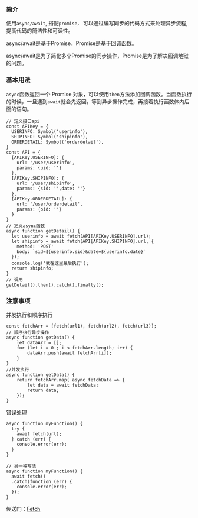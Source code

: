 ### 简介

使用`async/await`, 搭配`promise，` 可以通过编写同步的代码方式来处理异步流程, 提高代码的简洁性和可读性。

async/await是基于Promise，Promise是基于回调函数。

async/await是为了简化多个Promise的同步操作，Promise是为了解决回调地狱的问题。

### 基本用法

`async`函数返回一个 Promise 对象，可以使用`then`方法添加回调函数。当函数执行的时候，一旦遇到`await`就会先返回，等到异步操作完成，再接着执行函数体内后面的语句。

    // 定义接口api
    const APIKey = {
      USERINFO: Symbol('userinfo'),
      SHIPINFO: Symbol('shipinfo'),
      ORDERDETAIL: Symbol('orderdetail'),
    }
    const API = {
      [APIKey.USERINFO]: {
        url: '/user/userinfo',
        params: {uid: ''}
      },
      [APIKey.SHIPINFO]: {
        url: '/user/shipinfo',
        params: {sid: '',date: ''}
      },
      [APIKey.ORDERDETAIL]: {
        url: '/user/orderdetail',
        params: {oid: ''}
      }
    }
    // 定义async函数
    async function getDetail() {
      let userinfo = await fetch(API[APIKey.USERINFO].url);
      let shipinfo = await fetch(API[APIKey.SHIPINFO].url, {
        method: 'POST'
        body: `sid=${userinfo.sid}&date=${userinfo.date}`
      });
      console.log('我在这里最后执行');
      return shipinfo;
    }
    // 调用
    getDetail().then().catch().finally();

### 注意事项

并发执行和顺序执行

```
const fetchArr = [fetch(url1), fetch(url2), fetch(url3)];
// 顺序执行异步操作
async function getData() {
    let dataArr = [];
    for (let i = 0 ; i < fetchArr.length; i++) {
        dataArr.push(await fetchArr[i]);
    }
}
//并发执行
async function getData() {
    return fetchArr.map( async fetchData => {
        let data = await fetchData;
        return data;
    });
}

```

错误处理

```
async function myFunction() {
  try {
    await fetch(url);
  } catch (err) {
    console.error(err);
  }
}

// 另一种写法
async function myFunction() {
  await fetch()
  .catch(function (err) {
    console.error(err);
  });
}
```

传送门：[Fetch](https://developer.mozilla.org/zh-CN/docs/Web/API/Fetch_API)

